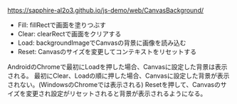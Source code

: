 https://sapphire-al2o3.github.io/js-demo/web/CanvasBackground/

- Fill: fillRectで画面を塗りつぶす
- Clear: clearRectで画面をクリアする
- Load: backgroundImageでCanvasの背景に画像を読み込む
- Reset: Canvasのサイズを変更してコンテキストをリセットする

AndroidのChromeで最初にLoadを押した場合、Canvasに設定した背景は表示される。
最初にClear、Loadの順に押した場合、Canvasに設定した背景が表示されない。(WindowsのChromeでは表示される)
Resetを押して、Canvasのサイズを変更され設定がリセットされると背景が表示されるようになる。
